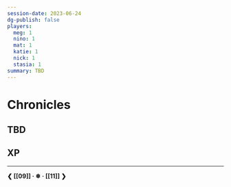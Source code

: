```yaml
---
session-date: 2023-06-24
dg-publish: false
players: 
  meg: 1
  nino: 1
  mat: 1
  katie: 1
  nick: 1
  stasia: 1
summary: TBD
---
```

# Chronicles
## TBD

## XP


---
**❮ [[09]] · ❄ ·  [[11]] ❯**

